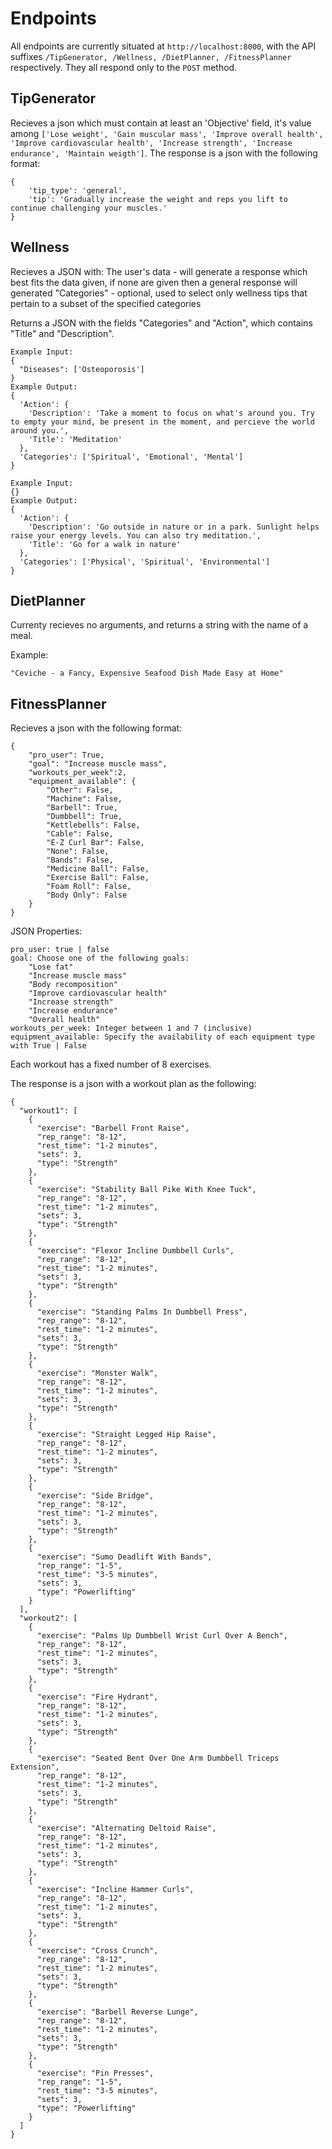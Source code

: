 # Endpoints
All endpoints are currently situated at ```http://localhost:8000```, with the API suffixes ```/TipGenerator, /Wellness, /DietPlanner, /FitnessPlanner``` respectively. They all respond only to the ```POST``` method.
## TipGenerator
Recieves a json which must contain at least an 'Objective' field, it's value among ```['Lose weight', 'Gain muscular mass', 'Improve overall health', 'Improve cardiovascular health', 'Increase strength', 'Increase endurance', 'Maintain weigth']```. The response is a json with the following format:
```
{
    'tip_type': 'general', 
    'tip': 'Gradually increase the weight and reps you lift to continue challenging your muscles.'
}
```
## Wellness
Recieves a JSON with:
The user's data - will generate a response which best fits the data given, if none are given then a general response will generated
"Categories" - optional, used to select only wellness tips that pertain to a subset of the specified categories

Returns a JSON with the fields "Categories" and "Action", which contains "Title" and "Description".

```
Example Input:
{
  "Diseases": ['Osteoporosis']
}
Example Output:
{
  'Action': {
    'Description': 'Take a moment to focus on what's around you. Try to empty your mind, be present in the moment, and percieve the world around you.', 
    'Title': 'Meditation'
  }, 
  'Categories': ['Spiritual', 'Emotional', 'Mental']
}
```
```
Example Input:
{}
Example Output:
{
  'Action': {
    'Description': 'Go outside in nature or in a park. Sunlight helps raise your energy levels. You can also try meditation.', 
    'Title': 'Go for a walk in nature'
  }, 
  'Categories': ['Physical', 'Spiritual', 'Environmental']
}
```

## DietPlanner
Currenty recieves no arguments, and returns a string with the name of a meal.

Example:
```
"Ceviche - a Fancy, Expensive Seafood Dish Made Easy at Home"
```
## FitnessPlanner
Recieves a json with the following format:
```
{
    "pro_user": True,
    "goal": "Increase muscle mass",
    "workouts_per_week":2,
    "equipment_available": {
        "Other": False,
        "Machine": False,
        "Barbell": True,
        "Dumbbell": True,
        "Kettlebells": False,
        "Cable": False,
        "E-Z Curl Bar": False,
        "None": False,
        "Bands": False,
        "Medicine Ball": False,
        "Exercise Ball": False,
        "Foam Roll": False,
        "Body Only": False
    }
}
```
JSON Properties:

    pro_user: true | false
    goal: Choose one of the following goals:
        "Lose fat"
        "Increase muscle mass"
        "Body recomposition"
        "Improve cardiovascular health"
        "Increase strength"
        "Increase endurance"
        "Overall health"
    workouts_per_week: Integer between 1 and 7 (inclusive)
    equipment_available: Specify the availability of each equipment type with True | False

Each workout has a fixed number of 8 exercises.

The response is a json with a workout plan as the following:
```
{
  "workout1": [
    {
      "exercise": "Barbell Front Raise",
      "rep_range": "8-12",
      "rest_time": "1-2 minutes",
      "sets": 3,
      "type": "Strength"
    },
    {
      "exercise": "Stability Ball Pike With Knee Tuck",
      "rep_range": "8-12",
      "rest_time": "1-2 minutes",
      "sets": 3,
      "type": "Strength"
    },
    {
      "exercise": "Flexor Incline Dumbbell Curls",
      "rep_range": "8-12",
      "rest_time": "1-2 minutes",
      "sets": 3,
      "type": "Strength"
    },
    {
      "exercise": "Standing Palms In Dumbbell Press",
      "rep_range": "8-12",
      "rest_time": "1-2 minutes",
      "sets": 3,
      "type": "Strength"
    },
    {
      "exercise": "Monster Walk",
      "rep_range": "8-12",
      "rest_time": "1-2 minutes",
      "sets": 3,
      "type": "Strength"
    },
    {
      "exercise": "Straight Legged Hip Raise",
      "rep_range": "8-12",
      "rest_time": "1-2 minutes",
      "sets": 3,
      "type": "Strength"
    },
    {
      "exercise": "Side Bridge",
      "rep_range": "8-12",
      "rest_time": "1-2 minutes",
      "sets": 3,
      "type": "Strength"
    },
    {
      "exercise": "Sumo Deadlift With Bands",
      "rep_range": "1-5",
      "rest_time": "3-5 minutes",
      "sets": 3,
      "type": "Powerlifting"
    }
  ],
  "workout2": [
    {
      "exercise": "Palms Up Dumbbell Wrist Curl Over A Bench",
      "rep_range": "8-12",
      "rest_time": "1-2 minutes",
      "sets": 3,
      "type": "Strength"
    },
    {
      "exercise": "Fire Hydrant",
      "rep_range": "8-12",
      "rest_time": "1-2 minutes",
      "sets": 3,
      "type": "Strength"
    },
    {
      "exercise": "Seated Bent Over One Arm Dumbbell Triceps Extension",
      "rep_range": "8-12",
      "rest_time": "1-2 minutes",
      "sets": 3,
      "type": "Strength"
    },
    {
      "exercise": "Alternating Deltoid Raise",
      "rep_range": "8-12",
      "rest_time": "1-2 minutes",
      "sets": 3,
      "type": "Strength"
    },
    {
      "exercise": "Incline Hammer Curls",
      "rep_range": "8-12",
      "rest_time": "1-2 minutes",
      "sets": 3,
      "type": "Strength"
    },
    {
      "exercise": "Cross Crunch",
      "rep_range": "8-12",
      "rest_time": "1-2 minutes",
      "sets": 3,
      "type": "Strength"
    },
    {
      "exercise": "Barbell Reverse Lunge",
      "rep_range": "8-12",
      "rest_time": "1-2 minutes",
      "sets": 3,
      "type": "Strength"
    },
    {
      "exercise": "Pin Presses",
      "rep_range": "1-5",
      "rest_time": "3-5 minutes",
      "sets": 3,
      "type": "Powerlifting"
    }
  ]
}
```
